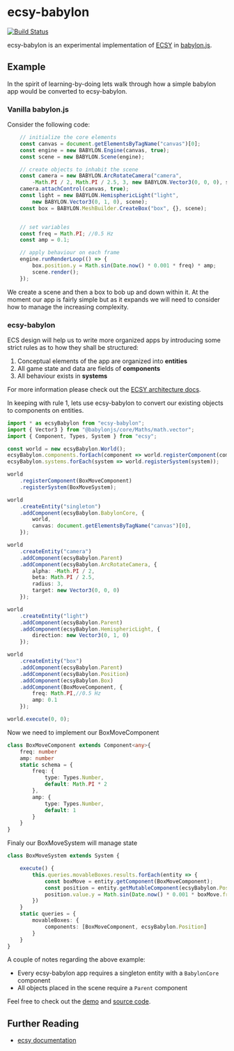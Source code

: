 # ecsy-babylon

[![Build Status](https://travis-ci.com/kaliber5/ecsy-babylon.svg?branch=master)](https://travis-ci.com/kaliber5/ecsy-babylon)

ecsy-babylon is an experimental implementation of [ECSY](https://ecsy.io/) in [babylon.js](https://www.babylonjs.com/).

## Example

In the spirit of learning-by-doing lets walk through how a simple babylon app would be converted to ecsy-babylon.

### Vanilla babylon.js
Consider the following code:
```ts
	// initialize the core elements
	const canvas = document.getElementsByTagName("canvas")[0];
	const engine = new BABYLON.Engine(canvas, true);
	const scene = new BABYLON.Scene(engine);

	// create objects to inhabit the scene
	const camera = new BABYLON.ArcRotateCamera("camera", 
		-Math.PI / 2, Math.PI / 2.5, 3, new BABYLON.Vector3(0, 0, 0), scene);
	camera.attachControl(canvas, true);
	const light = new BABYLON.HemisphericLight("light", 
		new BABYLON.Vector3(0, 1, 0), scene);
	const box = BABYLON.MeshBuilder.CreateBox("box", {}, scene);


	// set variables
	const freq = Math.PI; //0.5 Hz
	const amp = 0.1;

	// apply behaviour on each frame
	engine.runRenderLoop(() => {
		box.position.y = Math.sin(Date.now() * 0.001 * freq) * amp;
		scene.render();
	});

```

We create a scene and then a box to bob up and down within it. At the moment our app is fairly simple but as it expands we will need to consider how to manage the increasing complexity.

### ecsy-babylon

ECS design will help us to write more organized apps by introducing some strict rules as to how they shall be structured:
1. Conceptual elements of the app are organized into **entities**
2. All game state and data are fields of **components**
3. All behaviour exists in **systems**

For more information please check out the [ECSY architecture docs](https://ecsy.io/docs/#/manual/Architecture).

In keeping with rule 1, lets use ecsy-babylon to convert our existing objects to components on entities.

```ts
import * as ecsyBabylon from "ecsy-babylon";
import { Vector3 } from "@babylonjs/core/Maths/math.vector";
import { Component, Types, System } from "ecsy";

const world = new ecsyBabylon.World();
ecsyBabylon.components.forEach(component => world.registerComponent(component));
ecsyBabylon.systems.forEach(system => world.registerSystem(system));

world
	.registerComponent(BoxMoveComponent)
	.registerSystem(BoxMoveSystem);

world
	.createEntity("singleton")
	.addComponent(ecsyBabylon.BabylonCore, {
		world,
		canvas: document.getElementsByTagName("canvas")[0],
	});

world
	.createEntity("camera")
	.addComponent(ecsyBabylon.Parent)
	.addComponent(ecsyBabylon.ArcRotateCamera, {
		alpha: -Math.PI / 2,
		beta: Math.PI / 2.5,
		radius: 3,
		target: new Vector3(0, 0, 0)
	});

world
	.createEntity("light")
	.addComponent(ecsyBabylon.Parent)
	.addComponent(ecsyBabylon.HemisphericLight, {
		direction: new Vector3(0, 1, 0)
	});

world
	.createEntity("box")
	.addComponent(ecsyBabylon.Parent)
	.addComponent(ecsyBabylon.Position)
	.addComponent(ecsyBabylon.Box)
	.addComponent(BoxMoveComponent, {
		freq: Math.PI,//0.5 Hz 
		amp: 0.1
	});

world.execute(0, 0);

```

Now we need to implement our BoxMoveComponent

```ts
class BoxMoveComponent extends Component<any>{
	freq: number
	amp: number
	static schema = {
		freq: {
			type: Types.Number,
			default: Math.PI * 2
		},
		amp: {
			type: Types.Number,
			default: 1
		}
	}
}
```

Finaly our BoxMoveSystem will manage state

```ts
class BoxMoveSystem extends System {

	execute() {
		this.queries.movableBoxes.results.forEach(entity => {
			const boxMove = entity.getComponent(BoxMoveComponent);
			const position = entity.getMutableComponent(ecsyBabylon.Position)!
			position.value.y = Math.sin(Date.now() * 0.001 * boxMove.freq) * boxMove.amp;
		})
	}
	static queries = {
		movableBoxes: {
			components: [BoxMoveComponent, ecsyBabylon.Position]
		}
	}
}
```

A couple of notes regarding the above example:
- Every ecsy-babylon app requires a singleton entity with a `BabylonCore` component
- All objects placed in the scene require a `Parent` component

Feel free to check out the [demo](https://mrchantey.github.io/demo/ecsy-babylon-hello-world/dist/index.html) and [source code](https://github.com/kaliber5/ecsy-babylon/tree/master/demos/hello-world).

## Further Reading
- [ecsy documentation](https://ecsy.io/docs/#/)